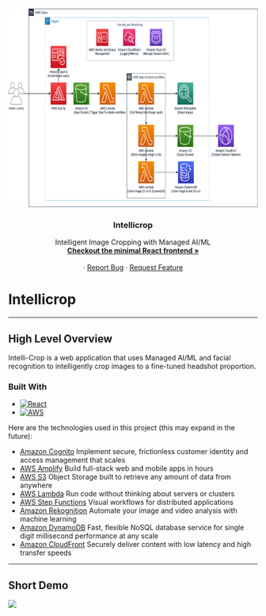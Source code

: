 <!-- PROJECT LOGO -->
<br />
<div align="center">
  <a href="https://github.com/walimorris/intelli-crop">
    <img src="smart-cropper-arch-v1-Page-1.drawio.png" alt="Logo" width="600" height="400">
  </a>

<h3 align="center">Intellicrop</h3>

  <p align="center">
    Intelligent Image Cropping with Managed AI/ML
    <br />
    <a href="https://github.com/walimorris/intelli-crop-frontend"><strong>Checkout the minimal React frontend »</strong></a>
    <br />
    <br />
    ·
    <a href="https://github.com/walimorris/intelli-crop/issues">Report Bug</a>
    ·
    <a href="https://github.com/walimorris/intelli-crop/issues">Request Feature</a>
  </p>
</div>

# Intellicrop
***
## High Level Overview
Intelli-Crop is a web application that uses Managed AI/ML and facial recognition to intelligently 
crop images to a fine-tuned headshot proportion. 

### Built With
* [![React][React.js]][React-url]
* [![AWS][AWS.com]][AWS-url]

Here are the technologies used in this project (this may expand in the future): 
* [Amazon Cognito](https://aws.amazon.com/cognito/) Implement secure, frictionless customer identity and access
management that scales
* [AWS Amplify](https://aws.amazon.com/amplify/) Build full-stack web and mobile apps in hours
* [AWS S3](https://aws.amazon.com/s3/) Object Storage built to retrieve any amount of data from anywhere
* [AWS Lambda](https://aws.amazon.com/lambda/) Run code without thinking about servers or clusters
* [AWS Step Functions](https://aws.amazon.com/step-functions/) Visual workflows for distributed applications
* [Amazon Rekognition](https://aws.amazon.com/rekognition/) Automate your image and video analysis with machine learning
* [Amazon DynamoDB](https://aws.amazon.com/dynamodb/) Fast, flexible NoSQL database service for single digit millisecond
performance at any scale
* [Amazon CloudFront](https://aws.amazon.com/cloudfront/) Securely deliver content with low latency and high transfer speeds
***

## Short Demo

[![](http://img.youtube.com/vi/nX_inqaAzOI/0.jpg)](https://user-images.githubusercontent.com/48896622/213061535-31ec23de-4dc9-486b-b320-f9eefb6a6a8f.webm)

<!-- MARKDOWN LINKS & IMAGES -->
<!-- https://www.markdownguide.org/basic-syntax/#reference-style-links -->
[license-shield]: https://img.shields.io/github/license/github_username/repo_name.svg?style=for-the-badge
[license-url]: https://github.com/github_username/repo_name/blob/master/LICENSE.txt
[linkedin-shield]: https://img.shields.io/badge/-LinkedIn-black.svg?style=for-the-badge&logo=linkedin&colorB=555
[linkedin-url]: https://www.linkedin.com/in/wali-m/
[product-screenshot]: images/screenshot.png
[React.js]: https://img.shields.io/badge/React-20232A?style=for-the-badge&logo=react&logoColor=61DAFB
[React-url]: https://reactjs.org/
[Springboot.com]: https://img.shields.io/badge/Springboot-4B6F44?style=for-the-badge&logo=springboot&logoColor=white
[Springboot-url]: https://spring.io
[AWS.com]: https://img.shields.io/badge/AWS-FF9900?style=for-the-badge&logo=amazon&logoColor=000000
[AWS-url]: https://aws.amazon.com/
